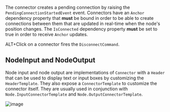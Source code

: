 The connector creates a pending connection by raising the `PendingConnectionStartedEvent` event. Connectors have an `Anchor` dependency property that **must** be bound in order to be able to create connections between them that are updated in real-time when the node's position changes. The `IsConnected` dependency property **must** be set to true in order to receive `Anchor` updates.

ALT+Click on a connector fires the `DisconnectCommand`.

## NodeInput and NodeOutput

Node input and node output are implementations of `Connector` with a `Header` that can be used to display text or input boxes by customizing the `HeaderTemplate`. They also expose a `ConnectorTemplate` to customize the connector itself. They are usually used in conjunction with `Node.InputConnectorTemplate` and `Node.OutputConnectorTemplate`.

![image](https://user-images.githubusercontent.com/12727904/192117525-a7e1b309-70d6-4ed7-bcd7-8210dbd680ce.png)


